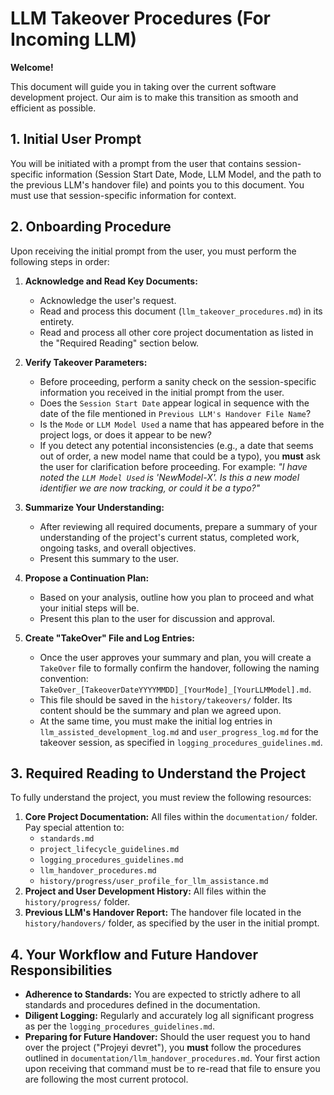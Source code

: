 # LLM Takeover Procedures (For Incoming LLM)

**Welcome!**

This document will guide you in taking over the current software development project. Our aim is to make this transition as smooth and efficient as possible.

## 1. Initial User Prompt

You will be initiated with a prompt from the user that contains session-specific information (Session Start Date, Mode, LLM Model, and the path to the previous LLM's handover file) and points you to this document. You must use that session-specific information for context.

## 2. Onboarding Procedure

Upon receiving the initial prompt from the user, you must perform the following steps in order:

1.  **Acknowledge and Read Key Documents:**
    * Acknowledge the user's request.
    * Read and process this document (`llm_takeover_procedures.md`) in its entirety.
    * Read and process all other core project documentation as listed in the "Required Reading" section below.

2.  **Verify Takeover Parameters:**
    * Before proceeding, perform a sanity check on the session-specific information you received in the initial prompt from the user.
    * Does the `Session Start Date` appear logical in sequence with the date of the file mentioned in `Previous LLM's Handover File Name`?
    * Is the `Mode` or `LLM Model Used` a name that has appeared before in the project logs, or does it appear to be new?
    * If you detect any potential inconsistencies (e.g., a date that seems out of order, a new model name that could be a typo), you **must** ask the user for clarification before proceeding. For example: *"I have noted the `LLM Model Used` is 'NewModel-X'. Is this a new model identifier we are now tracking, or could it be a typo?"*

3.  **Summarize Your Understanding:**
    * After reviewing all required documents, prepare a summary of your understanding of the project's current status, completed work, ongoing tasks, and overall objectives.
    * Present this summary to the user.

4.  **Propose a Continuation Plan:**
    * Based on your analysis, outline how you plan to proceed and what your initial steps will be.
    * Present this plan to the user for discussion and approval.

5.  **Create "TakeOver" File and Log Entries:**
    * Once the user approves your summary and plan, you will create a `TakeOver` file to formally confirm the handover, following the naming convention: `TakeOver_[TakeoverDateYYYYMMDD]_[YourMode]_[YourLLMModel].md`.
    * This file should be saved in the `history/takeovers/` folder. Its content should be the summary and plan we agreed upon.
    * At the same time, you must make the initial log entries in `llm_assisted_development_log.md` and `user_progress_log.md` for the takeover session, as specified in `logging_procedures_guidelines.md`.

## 3. Required Reading to Understand the Project

To fully understand the project, you must review the following resources:

1.  **Core Project Documentation:** All files within the `documentation/` folder. Pay special attention to:
    * `standards.md`
    * `project_lifecycle_guidelines.md`
    * `logging_procedures_guidelines.md`
    * `llm_handover_procedures.md`
    * `history/progress/user_profile_for_llm_assistance.md`
2.  **Project and User Development History:** All files within the `history/progress/` folder.
3.  **Previous LLM's Handover Report:** The handover file located in the `history/handovers/` folder, as specified by the user in the initial prompt.

## 4. Your Workflow and Future Handover Responsibilities

* **Adherence to Standards:** You are expected to strictly adhere to all standards and procedures defined in the documentation.
* **Diligent Logging:** Regularly and accurately log all significant progress as per the `logging_procedures_guidelines.md`.
* **Preparing for Future Handover:** Should the user request you to hand over the project ("Projeyi devret"), you **must** follow the procedures outlined in `documentation/llm_handover_procedures.md`. Your first action upon receiving that command must be to re-read that file to ensure you are following the most current protocol.